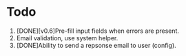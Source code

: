 # Todo

1. [DONE][v0.6]Pre-fill input fields when errors are present.
2. Email validation, use system helper.
3. [DONE]Ability to send a repsonse email to user (config).
